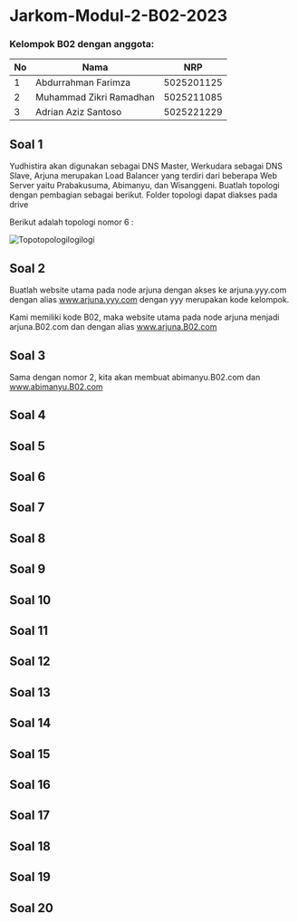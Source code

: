 # Jarkom-Modul-2-B02-2023

### Kelompok B02 dengan anggota:
| **No** | **Nama** | **NRP** | 
| ------------- | ------------- | --------- |
| 1 | Abdurrahman Farimza  | 5025201125 | 
| 2 | Muhammad Zikri Ramadhan | 5025211085 |
| 3 | Adrian Aziz Santoso | 5025221229 |

## Soal 1
Yudhistira akan digunakan sebagai DNS Master, Werkudara sebagai DNS Slave, Arjuna merupakan Load Balancer yang terdiri dari beberapa Web Server yaitu Prabakusuma, Abimanyu, dan Wisanggeni. Buatlah topologi dengan pembagian sebagai berikut. Folder topologi dapat diakses pada drive

Berikut adalah topologi nomor 6 :

![Topotopologilogilogi](https://github.com/zikrirmdhn/Jarkom-Modul-2-B02-2023/assets/97161145/83d8b708-f072-4318-9d82-8042b9ffea49)

## Soal 2
Buatlah website utama pada node arjuna dengan akses ke arjuna.yyy.com dengan alias www.arjuna.yyy.com dengan yyy merupakan kode kelompok.

Kami memiliki kode B02, maka website utama pada node arjuna menjadi arjuna.B02.com dan dengan alias www.arjuna.B02.com

## Soal 3
Sama dengan nomor 2, kita akan membuat abimanyu.B02.com dan www.abimanyu.B02.com

## Soal 4

## Soal 5

## Soal 6

## Soal 7

## Soal 8

## Soal 9

## Soal 10

## Soal 11

## Soal 12

## Soal 13

## Soal 14

## Soal 15

## Soal 16

## Soal 17

## Soal 18

## Soal 19

## Soal 20
